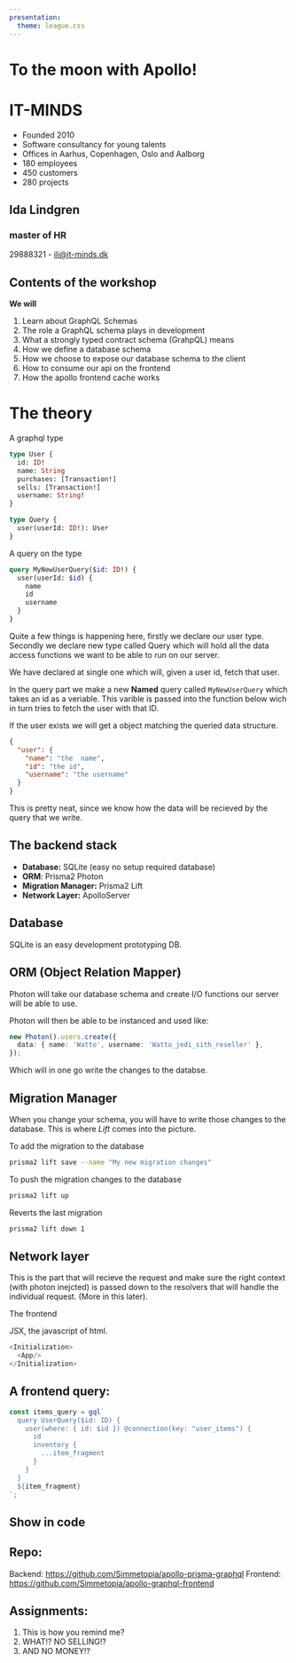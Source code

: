 ```yaml
---
presentation:
  theme: league.css
---
```


<!-- slide -->

# To the moon with Apollo!


<!-- slide -->
# IT-MINDS

* Founded 2010 <!-- .element: class="fragment" data-fragment-index="1" -->
* Software consultancy for young talents <!-- .element: class="fragment" data-fragment-index="2" -->
* Offices in Aarhus, Copenhagen, Oslo and Aalborg <!-- .element: class="fragment" data-fragment-index="3" -->
* 180 employees <!-- .element: class="fragment" data-fragment-index="4" -->
* 450 customers <!-- .element: class="fragment" data-fragment-index="5" -->
* 280 projects<!-- .element: class="fragment" data-fragment-index="6" -->

<!-- slide -->
## Ida Lindgren
### master of HR
29888321 - ili@it-minds.dk
<!-- slide -->

## Contents of the workshop

**We will**

1. Learn about GraphQL Schemas
1. The role a GraphQL schema plays in development
1. What a strongly typed contract schema (GrahpQL) means
1. How we define a database schema
1. How we choose to expose our database schema to the client
1. How to consume our api on the frontend
1. How the apollo frontend cache works

<!-- slide -->

# The theory

<!-- slide -->

A graphql type

```graphql
type User {
  id: ID!
  name: String
  purchases: [Transaction!]
  sells: [Transaction!]
  username: String!
}

type Query {
  user(userId: ID!): User
}
```

<!-- slide -->

A query on the type

```graphql
query MyNewUserQuery($id: ID!) {
  user(userId: $id) {
    name
    id
    username
  }
}
```

<!-- slide vertical=true -->

Quite a few things is happening here, firstly we declare our user type. Secondly we declare new type called Query which will hold
all the data access functions we want to be able to run on our server.

We have declared at single one which will, given a user id, fetch that user.

<!-- slide vertical=true -->

In the query part we make a new **Named** query called `MyNewUserQuery` which takes an id as a veriable. This varible is passed into the function below wich in turn tries to fetch the user with that ID.

If the user exists we will get a object matching the queried data structure.

<!-- slide -->

```json
{
  "user": {
    "name": "the  name",
    "id": "the id",
    "username": "the username"
  }
}
```

This is pretty neat, since we know how the data will be recieved by the query that we write.

<!-- slide -->

## The backend stack

- **Database:** SQLite (easy no setup required database)
- **ORM**: Prisma2 Photon
- **Migration Manager:** Prisma2 Lift
- **Network Layer:** ApolloServer

<!-- slide vertical=true -->

## Database

SQLite is an easy development prototyping DB.

<!-- slide vertical=true -->

## ORM (Object Relation Mapper)

Photon will take our database schema and create I/O functions our server will be able to use.

Photon will then be able to be instanced and used like:

```typescript
new Photon().users.create({
  data: { name: 'Watto', username: 'Watto_jedi_sith_reseller' },
});
```

Which will in one go write the changes to the databse.

<!-- slide vertical=true -->

## Migration Manager

When you change your schema, you will have to write those changes to the database. This is where _Lift_ comes into the picture.

To add the migration to the database

```bash
prisma2 lift save --name "My new migration changes"
```

To push the migration changes to the database

```bash
prisma2 lift up
```

Reverts the last migration

```bash
prisma2 lift down 1
```

<!-- slide vertical=true -->

## Network layer

This is the part that will recieve the request and make sure the right context (with photon inejcted) is passed down to the resolvers that will handle the individual request. (More in this later).

<!-- slide -->

The frontend

JSX, the javascript of html.

```typescript 
<Initialization>
  <App/>
</Initialization>
```

<!-- slide -->
## A frontend query:

```typescript
const items_query = gql`
  query UserQuery($id: ID) {
    user(where: { id: $id }) @connection(key: "user_items") {
      id
      inventory {
        ...item_fragment
      }
    }
  }
  ${item_fragment}
`;
```	

<!-- slide -->
## Show in code


<!-- slide -->
## Repo:
Backend: https://github.com/Simmetopia/apollo-prisma-graphql
Frontend: https://github.com/Simmetopia/apollo-graphql-frontend
<!-- slide -->
## Assignments:

1. This is how you remind me?
1. WHAT!? NO SELLING!?
1. AND NO MONEY!?



